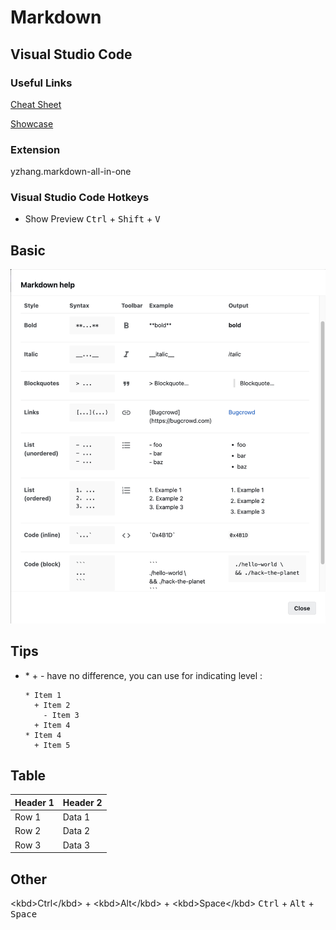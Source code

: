 # Markdown


## Visual Studio Code

### Useful Links

[Cheat Sheet](https://www.markdownguide.org/cheat-sheet)

[Showcase](https://demo.flatnotes.io/note/Markdown%20Showcase)



### Extension
yzhang.markdown-all-in-one

### Visual Studio Code Hotkeys 

- Show Preview <kbd>Ctrl</kbd> + <kbd>Shift</kbd> + <kbd>V</kbd>


## Basic 

![basic](static/basic.png)

## Tips

- \* \+ \- have no difference, you can use for indicating level :
  ```
  * Item 1
    + Item 2
      - Item 3
    + Item 4
  * Item 4
    + Item 5
  ```
## Table
| Header 1 | Header 2 |
|----------|----------|
| Row 1    | Data 1   |
| Row 2    | Data 2   |
| Row 3    | Data 3   |

## Other

\<kbd>Ctrl\</kbd> + \<kbd>Alt\</kbd> + \<kbd>Space\</kbd>
<kbd>Ctrl</kbd> + <kbd>Alt</kbd> + <kbd>Space</kbd>



